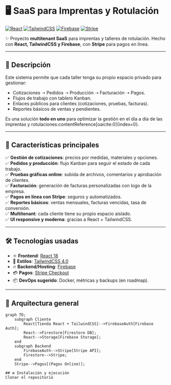 # 🖥️ SaaS para Imprentas y Rotulación  
[![React](https://img.shields.io/badge/React-18-blue?logo=react)](https://react.dev/) 
[![TailwindCSS](https://img.shields.io/badge/TailwindCSS-4.0-38b2ac?logo=tailwindcss)](https://tailwindcss.com/) 
[![Firebase](https://img.shields.io/badge/Firebase-Backend-orange?logo=firebase)](https://firebase.google.com/) 
[![Stripe](https://img.shields.io/badge/Stripe-Payments-626cd9?logo=stripe)](https://stripe.com/)  

✨ Proyecto **multitenant SaaS** para imprentas y talleres de rotulación. Hecho con **React, TailwindCSS y Firebase**, con **Stripe** para pagos en línea.  

---

## 📖 Descripción
Este sistema permite que cada taller tenga su propio espacio privado para gestionar:  
- Cotizaciones ➝ Pedidos ➝ Producción ➝ Facturación ➝ Pagos.  
- Flujos de trabajo con tablero Kanban.  
- Enlaces públicos para clientes (cotizaciones, pruebas, facturas).  
- Reportes básicos de ventas y pendientes.  

Es una solución **todo en uno** para optimizar la gestión en el día a día de las imprentas y rotulaciones:contentReference[oaicite:0]{index=0}.  

---

## 🚀 Características principales
✅ **Gestión de cotizaciones**: precios por medidas, materiales y opciones.  
✅ **Pedidos y producción**: flujo Kanban para seguir el estado de cada trabajo.  
✅ **Pruebas gráficas online**: subida de archivos, comentarios y aprobación de clientes.  
✅ **Facturación**: generación de facturas personalizadas con logo de la empresa.  
✅ **Pagos en línea con Stripe**: seguros y automatizados.  
✅ **Reportes básicos**: ventas mensuales, facturas vencidas, tasa de conversión.  
✅ **Multitenant**: cada cliente tiene su propio espacio aislado.  
✅ **UI responsive y moderna**: gracias a React + TailwindCSS.  

---

## 🛠️ Tecnologías usadas
- ⚛️ **Frontend**: [React 18](https://react.dev/)  
- 🎨 **Estilos**: [TailwindCSS 4.0](https://tailwindcss.com/)  
- 🔥 **Backend/Hosting**: [Firebase](https://firebase.google.com/)  
- 💳 **Pagos**: [Stripe Checkout](https://stripe.com/)  
- 📦 **DevOps sugerido**: Docker, métricas y backups (en roadmap).  

---

## 📂 Arquitectura general
```mermaid
graph TD;
    subgraph Cliente
        React[Tienda React + TailwindCSS]-->FirebaseAuth[Firebase Auth];
        React-->Firestore[Firestore DB];
        React-->Storage[Firebase Storage];
    end
    subgraph Backend
        FirebaseAuth-->Stripe[Stripe API];
        Firestore-->Stripe;
    end
    Stripe-->Pagos[(Pagos Online)];

## ⚙️ Instalación y ejecución
Clonar el repositorio
